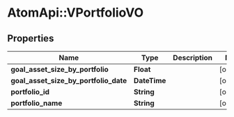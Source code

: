 # AtomApi::VPortfolioVO

## Properties
Name | Type | Description | Notes
------------ | ------------- | ------------- | -------------
**goal_asset_size_by_portfolio** | **Float** |  | [optional] 
**goal_asset_size_by_portfolio_date** | **DateTime** |  | [optional] 
**portfolio_id** | **String** |  | [optional] 
**portfolio_name** | **String** |  | [optional] 


